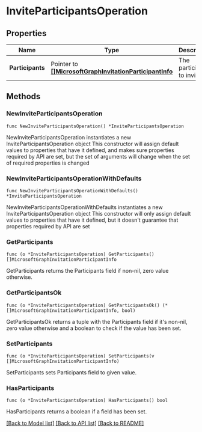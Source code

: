 # InviteParticipantsOperation

## Properties

Name | Type | Description | Notes
------------ | ------------- | ------------- | -------------
**Participants** | Pointer to [**[]MicrosoftGraphInvitationParticipantInfo**](MicrosoftGraphInvitationParticipantInfo.md) | The participants to invite. | [optional] 

## Methods

### NewInviteParticipantsOperation

`func NewInviteParticipantsOperation() *InviteParticipantsOperation`

NewInviteParticipantsOperation instantiates a new InviteParticipantsOperation object
This constructor will assign default values to properties that have it defined,
and makes sure properties required by API are set, but the set of arguments
will change when the set of required properties is changed

### NewInviteParticipantsOperationWithDefaults

`func NewInviteParticipantsOperationWithDefaults() *InviteParticipantsOperation`

NewInviteParticipantsOperationWithDefaults instantiates a new InviteParticipantsOperation object
This constructor will only assign default values to properties that have it defined,
but it doesn't guarantee that properties required by API are set

### GetParticipants

`func (o *InviteParticipantsOperation) GetParticipants() []MicrosoftGraphInvitationParticipantInfo`

GetParticipants returns the Participants field if non-nil, zero value otherwise.

### GetParticipantsOk

`func (o *InviteParticipantsOperation) GetParticipantsOk() (*[]MicrosoftGraphInvitationParticipantInfo, bool)`

GetParticipantsOk returns a tuple with the Participants field if it's non-nil, zero value otherwise
and a boolean to check if the value has been set.

### SetParticipants

`func (o *InviteParticipantsOperation) SetParticipants(v []MicrosoftGraphInvitationParticipantInfo)`

SetParticipants sets Participants field to given value.

### HasParticipants

`func (o *InviteParticipantsOperation) HasParticipants() bool`

HasParticipants returns a boolean if a field has been set.


[[Back to Model list]](../README.md#documentation-for-models) [[Back to API list]](../README.md#documentation-for-api-endpoints) [[Back to README]](../README.md)



